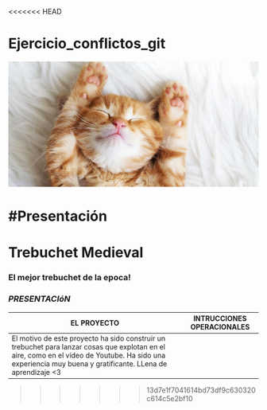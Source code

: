 <<<<<<< HEAD
# Ejercicio_conflictos_git

![Imagen gatete](img/gatege.jpeg "Gato bonito")


#Presentación
=======
# Trebuchet Medieval
### El mejor trebuchet de la epoca!

### *PRESENTACIóN*

 EL PROYECTO | INTRUCCIONES OPERACIONALES |
-------------| ----------------------------|
El motivo de este proyecto ha sido construir un trebuchet para lanzar cosas que explotan en el aire, como en el vídeo de Youtube. Ha sido una experiencia muy buena y gratificante. LLena de aprendizaje <3 | |
>>>>>>> 13d7e1f7041614bd73df9c630320c614c5e2bf10

